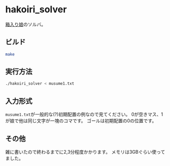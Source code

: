 # hakoiri_solver

[箱入り娘](https://ja.wikipedia.org/wiki/%E7%AE%B1%E5%85%A5%E3%82%8A%E5%A8%98_%E3%83%91%E3%82%BA%E3%83%AB)のソルバ。

## ビルド

```bash
make
```

## 実行方法

```bash
./hakoiri_solver < musume1.txt
```

## 入力形式

`musume1.txt`が一般的な(?)初期配置の例なので見てください。
0が空きマス、1が娘で他は同じ文字が一塊のコマです。
ゴールは初期配置の0の位置です。

## その他

雑に書いたので終わるまでに2,3分程度かかります。
メモリは3GBぐらい使ってました。